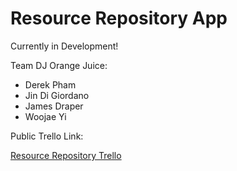 # Resource Repository App

Currently in Development!

Team DJ Orange Juice:
* Derek Pham
* Jin Di Giordano
* James Draper
* Woojae Yi

Public Trello Link:

[Resource Repository Trello](https://trello.com/b/tH6f2WTE/road-to-mvp)
